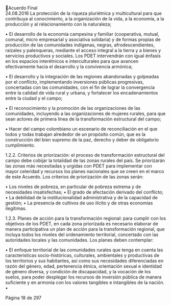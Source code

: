 Acuerdo Final  
24.08.2016 
La protección de la riqueza pluriétnica y multicultural para que contribuya al conocimiento, 
a  la  organización  de  la  vida,  a  la  economía,  a  la  producción  y  al  relacionamiento  con  la 
naturaleza;  
 
• El  desarrollo  de  la  economía  campesina  y  familiar  (cooperativa,  mutual,  comunal,  micro 
empresarial y asociativa solidaria) y de formas propias de producción de las comunidades 
indígenas, negras, afrodescendientes, raizales y palenqueras, mediante el acceso integral a 
la tierra y a bienes y servicios productivos y sociales. Los PDET intervendrán con igual énfasis 
en  los  espacios  interétnicos  e  interculturales  para  que  avancen  efectivamente  hacia  el 
desarrollo y la convivencia armónica; 
 
• El  desarrollo  y  la  integración  de  las  regiones  abandonadas  y  golpeadas  por  el  conflicto, 
implementando inversiones públicas progresivas, concertadas con las comunidades, con el 
fin  de  lograr  la  convergencia  entre  la  calidad  de  vida  rural  y  urbana,  y  fortalecer  los 
encadenamientos entre la ciudad y el campo; 
 
• El reconocimiento y la promoción de las organizaciones de las comunidades, incluyendo a 
las  organizaciones  de  mujeres  rurales,  para  que  sean  actores  de  primera  línea  de  la 
transformación estructural del campo; 
 
• Hacer  del  campo  colombiano  un  escenario  de  reconciliación  en  el  que  todos  y  todas 
trabajan alrededor de un propósito común, que es la construcción del bien supremo de la 
paz, derecho y deber de obligatorio cumplimiento.  
 
1.2.2. Criterios de priorización: el proceso de transformación estructural del campo debe cobijar 
la totalidad de las zonas rurales del país. Se priorizarán las zonas más necesitadas y urgidas 
con PDET para implementar con mayor celeridad y recursos los planes nacionales que se 
creen en el marco de este Acuerdo. Los criterios de priorización de las zonas serán: 
 
• Los niveles de pobreza, en particular de pobreza extrema y de necesidades insatisfechas; 
• El grado de afectación derivado del conflicto;  
• La debilidad de la institucionalidad administrativa y de la capacidad de gestión; 
• La presencia de cultivos de uso ilícito y de otras economías ilegítimas. 
 
1.2.3. Planes  de  acción  para  la  transformación  regional:  para  cumplir  con  los  objetivos  de  los 
PDET, en cada zona priorizada es necesario elaborar de manera participativa un plan de 
acción  para  la  transformación  regional,  que  incluya  todos  los  niveles  del  ordenamiento 
territorial,  concertado  con  las  autoridades  locales  y  las  comunidades.  Los  planes  deben 
contemplar: 
 
• El enfoque territorial de las comunidades rurales que tenga en cuenta las características 
socio-históricas, culturales, ambientales y productivas de los territorios y sus habitantes, así 
como  sus  necesidades  diferenciadas  en  razón  del  género,  edad,  pertenencia  étnica, 
orientación sexual e identidad de género diversa, y condición de discapacidad, y la vocación 
de los suelos, para poder desplegar los recursos de inversión pública de manera suficiente 
y en armonía con los valores tangibles e intangibles de la nación. 
•

Página 18 de 297 
 

